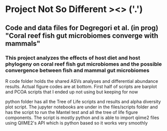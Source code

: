 # Project Not So Different  ><>  ('.') 
## Code and data files for Degregori et al. (in prog) "Coral reef fish gut microbiomes converge with mammals"
### This project analyzes the effects of host diet and host phylogeny on coral reef fish gut microbiomes and the possible convergence between fish and mammal gut microbiomes 

R code folder holds the shared ASVs analyses and differential abundance results. Actual figure codes are at bottom. First half of scripts are barplot and PCOA scripts that I ended up not using but keeping for now

python folder has all the Tree of Life scripts and results and alpha diversity plot script. The jupyter notebooks are under in the files/scripts folder and has the script to run the Mantel test and all the tree of life figure components. The script is mostly python and is able to import qiime2 files using QIIME2's API which is python based so it works very smoothly 
